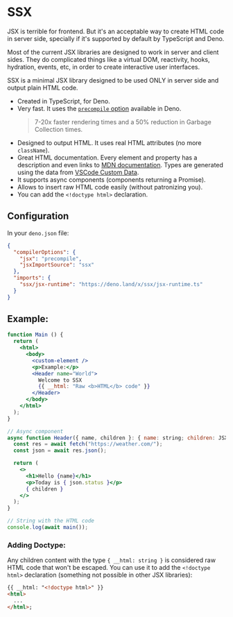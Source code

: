 # SSX

JSX is terrible for frontend. But it's an acceptable way to create HTML code in
server side, specially if it's supported by default by TypeScript and Deno.

Most of the current JSX libraries are designed to work in server and client
sides. They do complicated things like a virtual DOM, reactivity, hooks,
hydration, events, etc, in order to create interactive user interfaces.

SSX is a minimal JSX library designed to be used ONLY in server side and output
plain HTML code.

- Created in TypeScript, for Deno.
- Very fast. It uses the
  [`precompile` option](https://deno.com/blog/v1.38#fastest-jsx-transform)
  available in Deno.
  > 7-20x faster rendering times and a 50% reduction in Garbage Collection
  > times.
- Designed to output HTML. It uses real HTML attributes (no more `className`).
- Great HTML documentation. Every element and property has a description and
  even links to [MDN documentation](https://developer.mozilla.org/). Types are
  generated using the data from
  [VSCode Custom Data](https://github.com/microsoft/vscode-custom-data).
- It supports async components (components returning a Promise).
- Allows to insert raw HTML code easily (without patronizing you).
- You can add the `<!doctype html>` declaration.

## Configuration

In your `deno.json` file:

```json
{
  "compilerOptions": {
    "jsx": "precompile",
    "jsxImportSource": "ssx"
  },
  "imports": {
    "ssx/jsx-runtime": "https://deno.land/x/ssx/jsx-runtime.ts"
  }
}
```

## Example:

```jsx
function Main () {
  return (
    <html>
      <body>
        <custom-element />
        <p>Example:</p>
        <Header name="World">
          Welcome to SSX
          {{ __html: "Raw <b>HTML</b> code" }}
        </Header>
      </body>
    </html>
  );
}

// Async component
async function Header({ name, children }: { name: string; children: JSX.Children }) {
  const res = await fetch("https://weather.com/");
  const json = await res.json();

  return (
    <>
      <h1>Hello {name}</h1>
      <p>Today is { json.status }</p>
      { children }
    </>
  );
}

// String with the HTML code
console.log(await main());
```

### Adding Doctype:

Any children content with the type `{ __html: string }` is considered raw HTML
code that won't be escaped. You can use it to add the `<!doctype html>`
declaration (something not possible in other JSX libraries):

```html
{{ __html: "<!doctype html>" }}
<html>
  ...
</html>;
```
